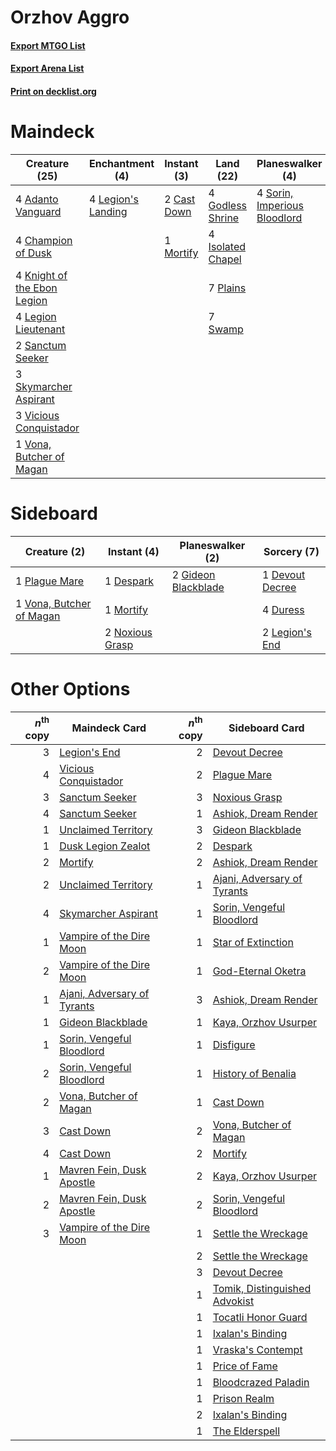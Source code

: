 # Orzhov Aggro

#### [Export MTGO List](../collection/Orzhov%20Aggro/Orzhov%20Aggro.txt)
#### [Export Arena List](../collection/Orzhov%20Aggro/Orzhov%20Aggro_arena.txt)
#### [Print on decklist.org](http://decklist.org/?deckmain=4%09Adanto%20Vanguard%0A2%09Cast%20Down%0A4%09Champion%20of%20Dusk%0A4%09Godless%20Shrine%0A4%09Isolated%20Chapel%0A4%09Knight%20of%20the%20Ebon%20Legion%0A4%09Legion%20Lieutenant%0A2%09Legion's%20End%0A4%09Legion's%20Landing%0A1%09Mortify%0A7%09Plains%0A2%09Sanctum%20Seeker%0A3%09Skymarcher%20Aspirant%0A4%09Sorin,%20Imperious%20Bloodlord%0A7%09Swamp%0A3%09Vicious%20Conquistador%0A1%09Vona,%20Butcher%20of%20Magan&deckside=1%09Despark%0A1%09Devout%20Decree%0A4%09Duress%0A2%09Gideon%20Blackblade%0A2%09Legion's%20End%0A1%09Mortify%0A2%09Noxious%20Grasp%0A1%09Plague%20Mare%0A1%09Vona,%20Butcher%20of%20Magan)
# Maindeck

|                                            Creature (25)                                             |                                       Enchantment (4)                                       |                                     Instant (3)                                      |                                         Land (22)                                          |                                           Planeswalker (4)                                            |                                       Sorcery (2)                                       |
|------------------------------------------------------------------------------------------------------|---------------------------------------------------------------------------------------------|--------------------------------------------------------------------------------------|--------------------------------------------------------------------------------------------|-------------------------------------------------------------------------------------------------------|-----------------------------------------------------------------------------------------|
|4 [Adanto Vanguard](http://gatherer.wizards.com/Pages/Card/Details.aspx?multiverseid=435152)          |4 [Legion's Landing](http://gatherer.wizards.com/Pages/Card/Details.aspx?multiverseid=435173)|2 [Cast Down](http://gatherer.wizards.com/Pages/Card/Details.aspx?multiverseid=442969)|4 [Godless Shrine](http://gatherer.wizards.com/Pages/Card/Details.aspx?multiverseid=405099) |4 [Sorin, Imperious Bloodlord](http://gatherer.wizards.com/Pages/Card/Details.aspx?multiverseid=466869)|2 [Legion's End](http://gatherer.wizards.com/Pages/Card/Details.aspx?multiverseid=466860)|
|4 [Champion of Dusk](http://gatherer.wizards.com/Pages/Card/Details.aspx?multiverseid=439721)         |                                                                                             |1 [Mortify](http://gatherer.wizards.com/Pages/Card/Details.aspx?multiverseid=420829)  |4 [Isolated Chapel](http://gatherer.wizards.com/Pages/Card/Details.aspx?multiverseid=443129)|                                                                                                       |                                                                                         |
|4 [Knight of the Ebon Legion](http://gatherer.wizards.com/Pages/Card/Details.aspx?multiverseid=466859)|                                                                                             |                                                                                      |7 [Plains](http://gatherer.wizards.com/Pages/Card/Details.aspx?multiverseid=439856)         |                                                                                                       |                                                                                         |
|4 [Legion Lieutenant](http://gatherer.wizards.com/Pages/Card/Details.aspx?multiverseid=439822)        |                                                                                             |                                                                                      |7 [Swamp](http://gatherer.wizards.com/Pages/Card/Details.aspx?multiverseid=439858)          |                                                                                                       |                                                                                         |
|2 [Sanctum Seeker](http://gatherer.wizards.com/Pages/Card/Details.aspx?multiverseid=435274)           |                                                                                             |                                                                                      |                                                                                            |                                                                                                       |                                                                                         |
|3 [Skymarcher Aspirant](http://gatherer.wizards.com/Pages/Card/Details.aspx?multiverseid=439678)      |                                                                                             |                                                                                      |                                                                                            |                                                                                                       |                                                                                         |
|3 [Vicious Conquistador](http://gatherer.wizards.com/Pages/Card/Details.aspx?multiverseid=435282)     |                                                                                             |                                                                                      |                                                                                            |                                                                                                       |                                                                                         |
|1 [Vona, Butcher of Magan](http://gatherer.wizards.com/Pages/Card/Details.aspx?multiverseid=435387)   |                                                                                             |                                                                                      |                                                                                            |                                                                                                       |                                                                                         |


# Sideboard

|                                           Creature (2)                                            |                                       Instant (4)                                        |                                       Planeswalker (2)                                       |                                       Sorcery (7)                                        |
|---------------------------------------------------------------------------------------------------|------------------------------------------------------------------------------------------|----------------------------------------------------------------------------------------------|------------------------------------------------------------------------------------------|
|1 [Plague Mare](http://gatherer.wizards.com/Pages/Card/Details.aspx?multiverseid=447250)           |1 [Despark](http://gatherer.wizards.com/Pages/Card/Details.aspx?multiverseid=461117)      |2 [Gideon Blackblade](http://gatherer.wizards.com/Pages/Card/Details.aspx?multiverseid=463943)|1 [Devout Decree](http://gatherer.wizards.com/Pages/Card/Details.aspx?multiverseid=466767)|
|1 [Vona, Butcher of Magan](http://gatherer.wizards.com/Pages/Card/Details.aspx?multiverseid=435387)|1 [Mortify](http://gatherer.wizards.com/Pages/Card/Details.aspx?multiverseid=420829)      |                                                                                              |4 [Duress](http://gatherer.wizards.com/Pages/Card/Details.aspx?multiverseid=14557)        |
|                                                                                                   |2 [Noxious Grasp](http://gatherer.wizards.com/Pages/Card/Details.aspx?multiverseid=466864)|                                                                                              |2 [Legion's End](http://gatherer.wizards.com/Pages/Card/Details.aspx?multiverseid=466860) |


# Other Options

|*n*<sup>th</sup> copy|                                            Maindeck Card                                             |*n*<sup>th</sup> copy|                                             Sideboard Card                                             |
|--------------------:|------------------------------------------------------------------------------------------------------|--------------------:|--------------------------------------------------------------------------------------------------------|
|                    3|[Legion's End](http://gatherer.wizards.com/Pages/Card/Details.aspx?multiverseid=466860)               |                    2|[Devout Decree](http://gatherer.wizards.com/Pages/Card/Details.aspx?multiverseid=466767)                |
|                    4|[Vicious Conquistador](http://gatherer.wizards.com/Pages/Card/Details.aspx?multiverseid=435282)       |                    2|[Plague Mare](http://gatherer.wizards.com/Pages/Card/Details.aspx?multiverseid=447250)                  |
|                    3|[Sanctum Seeker](http://gatherer.wizards.com/Pages/Card/Details.aspx?multiverseid=435274)             |                    3|[Noxious Grasp](http://gatherer.wizards.com/Pages/Card/Details.aspx?multiverseid=466864)                |
|                    4|[Sanctum Seeker](http://gatherer.wizards.com/Pages/Card/Details.aspx?multiverseid=435274)             |                    1|[Ashiok, Dream Render](http://gatherer.wizards.com/Pages/Card/Details.aspx?multiverseid=461155)         |
|                    1|[Unclaimed Territory](http://gatherer.wizards.com/Pages/Card/Details.aspx?multiverseid=435419)        |                    3|[Gideon Blackblade](http://gatherer.wizards.com/Pages/Card/Details.aspx?multiverseid=463943)            |
|                    1|[Dusk Legion Zealot](http://gatherer.wizards.com/Pages/Card/Details.aspx?multiverseid=442078)         |                    2|[Despark](http://gatherer.wizards.com/Pages/Card/Details.aspx?multiverseid=461117)                      |
|                    2|[Mortify](http://gatherer.wizards.com/Pages/Card/Details.aspx?multiverseid=420829)                    |                    2|[Ashiok, Dream Render](http://gatherer.wizards.com/Pages/Card/Details.aspx?multiverseid=461155)         |
|                    2|[Unclaimed Territory](http://gatherer.wizards.com/Pages/Card/Details.aspx?multiverseid=435419)        |                    1|[Ajani, Adversary of Tyrants](http://gatherer.wizards.com/Pages/Card/Details.aspx?multiverseid=447139)  |
|                    4|[Skymarcher Aspirant](http://gatherer.wizards.com/Pages/Card/Details.aspx?multiverseid=439678)        |                    1|[Sorin, Vengeful Bloodlord](http://gatherer.wizards.com/Pages/Card/Details.aspx?multiverseid=461144)    |
|                    1|[Vampire of the Dire Moon](http://gatherer.wizards.com/Pages/Card/Details.aspx?multiverseid=466874)   |                    1|[Star of Extinction](http://gatherer.wizards.com/Pages/Card/Details.aspx?multiverseid=435315)           |
|                    2|[Vampire of the Dire Moon](http://gatherer.wizards.com/Pages/Card/Details.aspx?multiverseid=466874)   |                    1|[God-Eternal Oketra](http://gatherer.wizards.com/Pages/Card/Details.aspx?multiverseid=460943)           |
|                    1|[Ajani, Adversary of Tyrants](http://gatherer.wizards.com/Pages/Card/Details.aspx?multiverseid=447139)|                    3|[Ashiok, Dream Render](http://gatherer.wizards.com/Pages/Card/Details.aspx?multiverseid=461155)         |
|                    1|[Gideon Blackblade](http://gatherer.wizards.com/Pages/Card/Details.aspx?multiverseid=463943)          |                    1|[Kaya, Orzhov Usurper](http://gatherer.wizards.com/Pages/Card/Details.aspx?multiverseid=460129)         |
|                    1|[Sorin, Vengeful Bloodlord](http://gatherer.wizards.com/Pages/Card/Details.aspx?multiverseid=461144)  |                    1|[Disfigure](http://gatherer.wizards.com/Pages/Card/Details.aspx?multiverseid=442076)                    |
|                    2|[Sorin, Vengeful Bloodlord](http://gatherer.wizards.com/Pages/Card/Details.aspx?multiverseid=461144)  |                    1|[History of Benalia](http://gatherer.wizards.com/Pages/Card/Details.aspx?multiverseid=442909)           |
|                    2|[Vona, Butcher of Magan](http://gatherer.wizards.com/Pages/Card/Details.aspx?multiverseid=435387)     |                    1|[Cast Down](http://gatherer.wizards.com/Pages/Card/Details.aspx?multiverseid=442969)                    |
|                    3|[Cast Down](http://gatherer.wizards.com/Pages/Card/Details.aspx?multiverseid=442969)                  |                    2|[Vona, Butcher of Magan](http://gatherer.wizards.com/Pages/Card/Details.aspx?multiverseid=435387)       |
|                    4|[Cast Down](http://gatherer.wizards.com/Pages/Card/Details.aspx?multiverseid=442969)                  |                    2|[Mortify](http://gatherer.wizards.com/Pages/Card/Details.aspx?multiverseid=420829)                      |
|                    1|[Mavren Fein, Dusk Apostle](http://gatherer.wizards.com/Pages/Card/Details.aspx?multiverseid=435176)  |                    2|[Kaya, Orzhov Usurper](http://gatherer.wizards.com/Pages/Card/Details.aspx?multiverseid=460129)         |
|                    2|[Mavren Fein, Dusk Apostle](http://gatherer.wizards.com/Pages/Card/Details.aspx?multiverseid=435176)  |                    2|[Sorin, Vengeful Bloodlord](http://gatherer.wizards.com/Pages/Card/Details.aspx?multiverseid=461144)    |
|                    3|[Vampire of the Dire Moon](http://gatherer.wizards.com/Pages/Card/Details.aspx?multiverseid=466874)   |                    1|[Settle the Wreckage](http://gatherer.wizards.com/Pages/Card/Details.aspx?multiverseid=435186)          |
|                     |                                                                                                      |                    2|[Settle the Wreckage](http://gatherer.wizards.com/Pages/Card/Details.aspx?multiverseid=435186)          |
|                     |                                                                                                      |                    3|[Devout Decree](http://gatherer.wizards.com/Pages/Card/Details.aspx?multiverseid=466767)                |
|                     |                                                                                                      |                    1|[Tomik, Distinguished Advokist](http://gatherer.wizards.com/Pages/Card/Details.aspx?multiverseid=460961)|
|                     |                                                                                                      |                    1|[Tocatli Honor Guard](http://gatherer.wizards.com/Pages/Card/Details.aspx?multiverseid=435194)          |
|                     |                                                                                                      |                    1|[Ixalan's Binding](http://gatherer.wizards.com/Pages/Card/Details.aspx?multiverseid=435168)             |
|                     |                                                                                                      |                    1|[Vraska's Contempt](http://gatherer.wizards.com/Pages/Card/Details.aspx?multiverseid=435283)            |
|                     |                                                                                                      |                    1|[Price of Fame](http://gatherer.wizards.com/Pages/Card/Details.aspx?multiverseid=452833)                |
|                     |                                                                                                      |                    1|[Bloodcrazed Paladin](http://gatherer.wizards.com/Pages/Card/Details.aspx?multiverseid=435247)          |
|                     |                                                                                                      |                    1|[Prison Realm](http://gatherer.wizards.com/Pages/Card/Details.aspx?multiverseid=460953)                 |
|                     |                                                                                                      |                    2|[Ixalan's Binding](http://gatherer.wizards.com/Pages/Card/Details.aspx?multiverseid=435168)             |
|                     |                                                                                                      |                    1|[The Elderspell](http://gatherer.wizards.com/Pages/Card/Details.aspx?multiverseid=461016)               |

